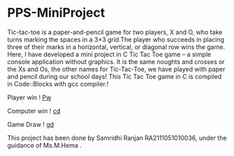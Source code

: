 # PPS-MiniProject

Tic-tac-toe is a paper-and-pencil game for two players, X and O, who take turns marking the spaces in a 3×3 grid.The player who succeeds in placing three of their marks in a horizontal, vertical, or diagonal row wins the game. Here, I have developed a mini project in C Tic Tac Toe game – a simple console application without graphics. It is the same noughts and crosses or the Xs and Os, the other names for Tic-Tac-Toe, we have played with paper and pencil during our school days! This Tic Tac Toe game in C is compiled in Code::Blocks with gcc compiler.!

Player win !
[Pw](https://user-images.githubusercontent.com/104089647/174834721-328e4650-f3a9-4bf2-b8de-123b9e04eaf1.png)

Computer win !
[cd](https://user-images.githubusercontent.com/104089647/174834761-c06f6313-6702-4e3e-ab21-d21d0d84e584.png)

Game Draw !
[gd](https://user-images.githubusercontent.com/104089647/174834939-7cdc4118-0859-4ec2-8098-17837451fbce.png)



This project has been done by Samridhi Ranjan RA2111051010036, under the guidance of Ms.M.Hema . 
